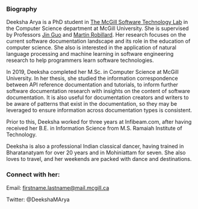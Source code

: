 ### Biography

<!--
**deekshaarya4/deekshaarya4** is a ✨ _special_ ✨ repository because its `README.md` (this file) appears on your GitHub profile.
-->

Deeksha Arya is a PhD student in [The McGill Software Technology Lab](https://www.cs.mcgill.ca/~martin/students.html) in the Computer Science department at McGill University. She is supervised by Professors [Jin Guo](https://www.cs.mcgill.ca/~jguo/) and [Martin Robillard](https://www.cs.mcgill.ca/~martin/). Her research focuses on the current software documentation landscape and its role in the education of computer science. She also is interested in the application of natural language processing and machine learning in software engineering research to help programmers learn software technologies.

In 2019, Deeksha completed her M.Sc. in Computer Science at McGill University. In her thesis, she studied the information correspondence between API reference documentation and tutorials, to inform further software documentation research with insights on the content of software documentation. It is also useful for documentation creators and writers to be aware of patterns that exist in the documentation, so they may be leveraged to ensure information across documentation types is consistent.

Prior to this, Deeksha worked for three years at Infibeam.com, after having received her B.E. in Information Science from M.S. Ramaiah Institute of Technology.

Deeksha is also a professional Indian classical dancer, having trained in Bharatanatyam for over 20 years and in Mohiniattam for seven. She also loves to travel, and her weekends are packed with dance and destinations.

### Connect with her:

Email: firstname.lastname@mail.mcgill.ca

Twitter: @DeekshaMArya
